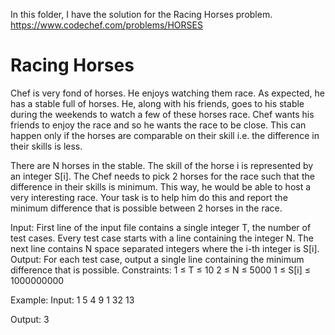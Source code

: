In this folder, I have the solution for the Racing Horses problem. https://www.codechef.com/problems/HORSES


# Racing Horses

Chef is very fond of horses. He enjoys watching them race. As expected, he has a stable full of horses. He, along with his friends, goes to his stable during the weekends to watch a few of these horses race. Chef wants his friends to enjoy the race and so he wants the race to be close. This can happen only if the horses are comparable on their skill i.e. the difference in their skills is less.

There are N horses in the stable. The skill of the horse i is represented by an integer S[i]. The Chef needs to pick 2 horses for the race such that the difference in their skills is minimum. This way, he would be able to host a very interesting race. Your task is to help him do this and report the minimum difference that is possible between 2 horses in the race.

Input:
First line of the input file contains a single integer T, the number of test cases.
Every test case starts with a line containing the integer N.
The next line contains N space separated integers where the i-th integer is S[i].
Output:
For each test case, output a single line containing the minimum difference that is possible.
Constraints:
1 ≤ T ≤ 10
2 ≤ N ≤ 5000
1 ≤ S[i] ≤ 1000000000

Example:
Input:
1
5
4 9 1 32 13

Output:
3
